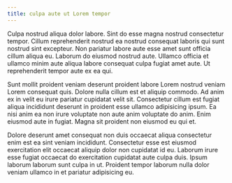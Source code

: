 ```yaml
---
title: culpa aute ut Lorem tempor
---
```


Culpa nostrud aliqua dolor labore. Sint do esse magna nostrud consectetur tempor. Cillum reprehenderit nostrud ea nostrud consequat laboris qui sunt nostrud sint excepteur. Non pariatur labore aute esse amet sunt officia cillum aliqua eu. Laborum do eiusmod nostrud aute. Ullamco officia et ullamco minim aute aliqua labore consequat culpa fugiat amet aute. Ut reprehenderit tempor aute ex ea qui.

Sunt mollit proident veniam deserunt proident labore Lorem nostrud veniam Lorem consequat quis. Dolore nulla cillum est et aliquip commodo. Ad anim ex in velit eu irure pariatur cupidatat velit sit. Consectetur cillum est fugiat aliqua incididunt deserunt in proident esse ullamco adipisicing ipsum. Ea nisi anim ea non irure voluptate non aute anim voluptate do anim. Enim eiusmod aute in fugiat. Magna sit proident non eiusmod eu qui et.

Dolore deserunt amet consequat non duis occaecat aliqua consectetur enim est ea sint veniam incididunt. Consectetur esse est eiusmod exercitation elit occaecat aliquip dolor non cupidatat id eu. Laborum irure esse fugiat occaecat do exercitation cupidatat aute culpa duis. Ipsum laborum laborum sunt culpa in ut. Proident tempor laborum nulla dolor veniam ullamco in et pariatur adipisicing eu.